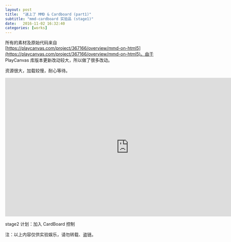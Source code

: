 ```yaml
---
layout: post
title:  "迷上了 MMD & Cardboard (part1)"
subtitle: "mmd-cardboard 实验品 (stage1)"
date:   2016-11-02 16:32:40
categories: [works]
---
```

所有的素材及原始代码来自 [https://playcanvas.com/project/367166/overview/mmd-on-html5](https://playcanvas.com/project/367166/overview/mmd-on-html5)。由于 PlayCanvas 库版本更新改动较大，所以做了很多改动。

资源很大，加载较慢，耐心等待。

<iframe src="http://asset.gizeta.me/mmd-cardboard/stage1.html" width="800" height="450" frameborder="no" scrolling="no" allowtransparency="yes"></iframe>

stage2 计划：加入 CardBoard 控制

注：以上内容仅供实验娱乐，请勿转载、盗链。
